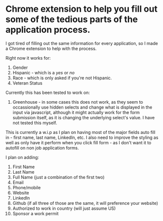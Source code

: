 # Chrome extension to help you fill out some of the tedious parts of the application process.

I got tired of filling out the same information for every application, so I made a Chrome extension to help with the process.

Right now it works for:

1. Gender
2. Hispanic - which is a _yes_ or _no_
3. Race - which is only asked if you're not Hispanic.
4. Veteran Status

Currently this has been tested to work on:

1. Greenhouse - in some cases this does not work, as they seem to occassionally use hidden selects and change what is displayed in the input via javascript, although it might actually work for the form submission itself, as it is changing the underlying select's value. I have not tested this myself.


This is currently a w.i.p as I plan on having most of the major fields auto fill in - first name, last name, LinkedIn, etc. I also need to improve the styling as well as only have it perform when you click fill form - as I don't want it to autofill on non job application forms. 

I plan on adding:
1. First Name
2. Last Name
3. Full Name (just a combination of the first two)
4. Email
5. Phone/mobile
6. Website
7. LinkedIn
8. Github (if all three of those are the same, it will preference your website)
9. Authorized to work in country (will just assume US)
10. Sponsor a work permit
